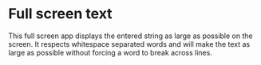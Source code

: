Full screen text
================

This full screen app displays the entered string as large as possible on the screen. It respects
whitespace separated words and will make the text as large as possible without forcing a word to
break across lines.
